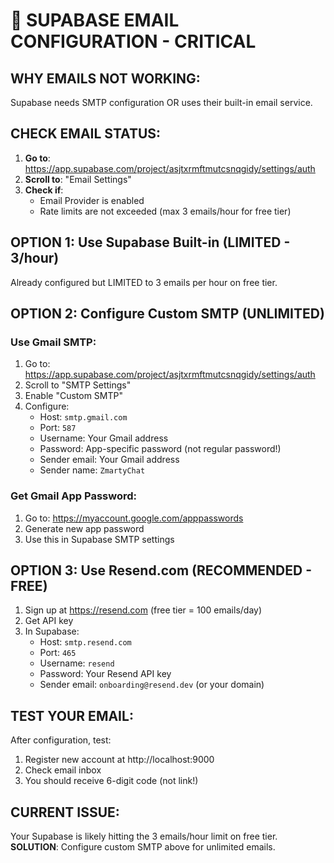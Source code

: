 # 🔧 SUPABASE EMAIL CONFIGURATION - CRITICAL

## WHY EMAILS NOT WORKING:

Supabase needs SMTP configuration OR uses their built-in email service.

## CHECK EMAIL STATUS:

1. **Go to**: https://app.supabase.com/project/asjtxrmftmutcsnqgidy/settings/auth
2. **Scroll to**: "Email Settings"
3. **Check if**:
   - Email Provider is enabled
   - Rate limits are not exceeded (max 3 emails/hour for free tier)

## OPTION 1: Use Supabase Built-in (LIMITED - 3/hour)

Already configured but LIMITED to 3 emails per hour on free tier.

## OPTION 2: Configure Custom SMTP (UNLIMITED)

### Use Gmail SMTP:
1. Go to: https://app.supabase.com/project/asjtxrmftmutcsnqgidy/settings/auth
2. Scroll to "SMTP Settings"
3. Enable "Custom SMTP"
4. Configure:
   - Host: `smtp.gmail.com`
   - Port: `587`
   - Username: Your Gmail address
   - Password: App-specific password (not regular password!)
   - Sender email: Your Gmail address
   - Sender name: `ZmartyChat`

### Get Gmail App Password:
1. Go to: https://myaccount.google.com/apppasswords
2. Generate new app password
3. Use this in Supabase SMTP settings

## OPTION 3: Use Resend.com (RECOMMENDED - FREE)

1. Sign up at https://resend.com (free tier = 100 emails/day)
2. Get API key
3. In Supabase:
   - Host: `smtp.resend.com`
   - Port: `465`
   - Username: `resend`
   - Password: Your Resend API key
   - Sender email: `onboarding@resend.dev` (or your domain)

## TEST YOUR EMAIL:

After configuration, test:
1. Register new account at http://localhost:9000
2. Check email inbox
3. You should receive 6-digit code (not link!)

## CURRENT ISSUE:

Your Supabase is likely hitting the 3 emails/hour limit on free tier.
**SOLUTION**: Configure custom SMTP above for unlimited emails.